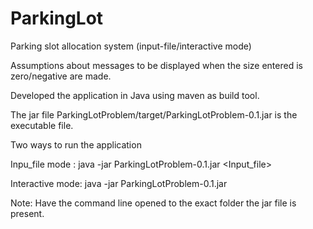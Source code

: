# ParkingLot
Parking slot allocation system (input-file/interactive mode)

Assumptions about messages to be displayed when the size entered is zero/negative are made.

Developed the application in Java using maven as build tool.

The jar file ParkingLotProblem/target/ParkingLotProblem-0.1.jar is the executable file.

Two ways to run the application

Inpu_file mode : java -jar ParkingLotProblem-0.1.jar <Input_file>
      
Interactive mode: java -jar ParkingLotProblem-0.1.jar

Note: Have the command line opened to the exact folder the jar file is present.
